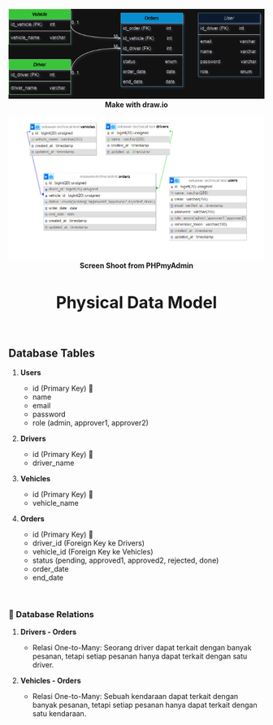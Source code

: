 <p align="center">
        <img  src="PDM-drawio.png" alt="pdm">
    <br>
        <b>Make with draw.io</b>
</p>

<p align="center">
        <img  src="PDM-Myphp.png" alt="pdm">
    <br>
        <b>Screen Shoot from PHPmyAdmin</b>
</p>

<h1 align="center" style="font-size:2rem;">Physical Data Model</h1>

<br>

## Database Tables

1. **Users**

    - id (Primary Key) 🔑
    - name
    - email
    - password
    - role (admin, approver1, approver2)

2. **Drivers**

    - id (Primary Key) 🔑
    - driver_name

3. **Vehicles**
    - id (Primary Key) 🔑
    - vehicle_name
4. **Orders**

    - id (Primary Key) 🔑
    - driver_id (Foreign Key ke Drivers)
    - vehicle_id (Foreign Key ke Vehicles)
    - status (pending, approved1, approved2, rejected, done)
    - order_date
    - end_date

<br>

### 🔗 Database Relations

1. **Drivers - Orders**

    - Relasi One-to-Many: Seorang driver dapat terkait dengan banyak pesanan, tetapi setiap pesanan hanya dapat terkait dengan satu driver.

2. **Vehicles - Orders**
    - Relasi One-to-Many: Sebuah kendaraan dapat terkait dengan banyak pesanan, tetapi setiap pesanan hanya dapat terkait dengan satu kendaraan.
